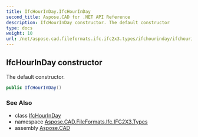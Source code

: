 ```yaml
---
title: IfcHourInDay.IfcHourInDay
second_title: Aspose.CAD for .NET API Reference
description: IfcHourInDay constructor. The default constructor
type: docs
weight: 10
url: /net/aspose.cad.fileformats.ifc.ifc2x3.types/ifchourinday/ifchourinday/
---
```

## IfcHourInDay constructor

The default constructor.

```csharp
public IfcHourInDay()
```

### See Also

* class [IfcHourInDay](../)
* namespace [Aspose.CAD.FileFormats.Ifc.IFC2X3.Types](../../ifchourinday/)
* assembly [Aspose.CAD](../../../)



